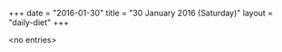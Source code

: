 +++
date = "2016-01-30"
title = "30 January 2016 (Saturday)"
layout = "daily-diet"
+++


\<no entries\>

